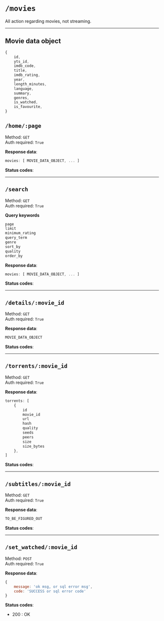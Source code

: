 # `/movies`

All action regarding movies, not streaming.

****

## Movie data object

```js
{
    id,
    yts_id,
    imdb_code,
    title,
    imdb_rating,
    year,
    length_minutes,
    language,
    summary,
    genres,
    is_watched,
    is_favourite,
}
```

## `/home/:page`

Method: `GET`  
Auth required: `True`

**Response data**:

```js
movies: [ MOVIE_DATA_OBJECT, ... ]
```

**Status codes**:

****

## `/search`

Method: `GET`  
Auth required: `True`

**Query keywords**

```js
page
limit
minimum_rating
query_term
genre
sort_by
quality
order_by
```

**Response data**:

```js
movies: [ MOVIE_DATA_OBJECT, ... ]
```

**Status codes**:

****

## `/details/:movie_id`

Method: `GET`  
Auth required: `True`

**Response data**:

```js
MOVIE_DATA_OBJECT
```

**Status codes**:

****

## `/torrents/:movie_id`

Method: `GET`  
Auth required: `True`

**Response data**:

```js
torrents: [
    {
        id
        movie_id
        url
        hash
        quality
        seeds
        peers
        size
        size_bytes
    }, 
]
```

**Status codes**:

****


## `/subtitles/:movie_id`

Method: `GET`  
Auth required: `True`

**Response data**:

```js
TO_BE_FIGURED_OUT
```

**Status codes**:

****

## `/set_watched/:movie_id`

Method: `POST`  
Auth required: `True`

**Response data**:

```js
{
    message: 'ok msg, or sql error msg',
    code: 'SUCCESS or sql error code'
}
```

**Status codes**:

- 200 : OK